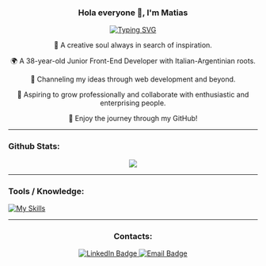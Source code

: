 <h3 align="center"> Hola everyone 🖖, I'm Matias </h3>

<p align="center"><a href="https://git.io/typing-svg"><img src="https://readme-typing-svg.demolab.com?font=Fira+Code&size=18&duration=3500&pause=1000&center=true&vCenter=true&width=435&lines=Junior+Frontend+Web+Developer;Junior+Developer" alt="Typing SVG" /></a></p>


<p align="center">🎨 A creative soul always in search of inspiration.</p>
<p align="center">🌍 A 38-year-old Junior Front-End Developer with Italian-Argentinian roots.</p>
<p align="center">🚀 Channeling my ideas through web development and beyond.</p>
<p align="center">🤝 Aspiring to grow professionally and collaborate with enthusiastic and enterprising people.</p>
<p align="center">🔗 Enjoy the journey through my GitHub!</p>

---

### Github Stats:
<div align="center" markdown="1">
  
  ![](http://github-profile-summary-cards.vercel.app/api/cards/profile-details?username=MatiasPhoenix&theme=github_dark)
</div>

---


### Tools / Knowledge:

[![My Skills](https://skillicons.dev/icons?i=html,css,sass,bootstrap,tailwind,js,cs,ts,angular,react,git,github,vscode,visualstudio)](https://skillicons.dev)

---


<h3 align="center">Contacts:</h3>


<div id="badges" align="center">
  <a href="https://www.linkedin.com/in/matias-recio-web-developer" target="_blank">
    <img src="https://img.shields.io/badge/LinkedIn-blue?style=for-the-badge&logo=linkedin&logoColor=white" alt="LinkedIn Badge"/>
  </a>
  <a href="mailto:matias.la19@gmail.com">
    <img src="https://img.shields.io/badge/Email-9cc?style=for-the-badge&logo=mail&logoColor=white" alt="Email Badge"/>
  </a>
</div>



<!--
**MatiasPhoenix/MatiasPhoenix** is a ✨ _special_ ✨ repository because its `README.md` (this file) appears on your GitHub profile.

Here are some ideas to get you started:

- 🔭 I’m currently working on ...
- 🌱 I’m currently learning ...
- 👯 I’m looking to collaborate on ...
- 🤔 I’m looking for help with ...
- 💬 Ask me about ...
- 📫 How to reach me: ...
- 😄 Pronouns: ...
- ⚡ Fun fact: ...
-->
